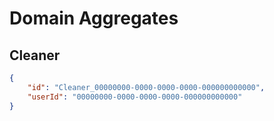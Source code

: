 # Domain Aggregates

## Cleaner

```json
{
    "id": "Cleaner_00000000-0000-0000-0000-000000000000",
    "userId": "00000000-0000-0000-0000-000000000000"
}

```
